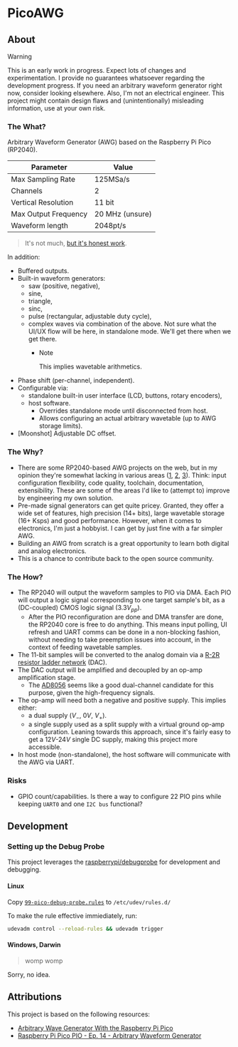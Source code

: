 # PicoAWG

## About

> [!WARNING]
> This is an early work in progress. Expect lots of changes and experimentation.
> I provide no guarantees whatsoever regarding the development progress.
> If you need an arbitrary waveform generator right now, consider looking elsewhere.
> Also, I'm not an electrical engineer. This project might contain design flaws and (unintentionally) misleading information, use at your own risk.

### The What?

Arbitrary Waveform Generator (AWG) based on the Raspberry Pi Pico (RP2040).

| Parameter            | Value           |
| -------------------- | --------------- |
| Max Sampling Rate    | 125MSa/s        |
| Channels             | 2               |
| Vertical Resolution  | 11 bit          |
| Max Output Frequency | 20 MHz (unsure) |
| Waveform length      | 2048pt/s        |

> It's not much, [but it's honest work](https://knowyourmeme.com/memes/but-its-honest-work).

In addition:

- Buffered outputs.
- Built-in waveform generators:
  - saw (positive, negative),
  - sine,
  - triangle,
  - sinc,
  - pulse (rectangular, adjustable duty cycle),
  - complex waves via combination of the above. Not sure what the UI/UX flow will be here, in standalone mode. We'll get there when we get there.
    - > [!NOTE]
      > This implies wavetable arithmetics.
- Phase shift (per-channel, independent).
- Configurable via:
  - standalone built-in user interface (LCD, buttons, rotary encoders),
  - host software.
    - Overrides standalone mode until disconnected from host.
    - Allows configuring an actual arbitrary wavetable (up to AWG storage limits).
- [Moonshot] Adjustable DC offset.

### The Why?

- There are some RP2040-based AWG projects on the web, but in my opinion they're somewhat lacking in various areas ([1](https://www.instructables.com/Arbitrary-Wave-Generator-With-the-Raspberry-Pi-Pic/), [2](https://github.com/BourneAgainMax/ArbitraryWaveFormGenerator_RaspPico/), [3](https://github.com/LifeWithDavid/Raspberry-Pi-Pico-PIO/blob/d244a4b7d0b5c187c08e7311026b45fdff7da13e/EP%2014%20AWG%20Files.txt)). Think: input configuration flexibility, code quality, toolchain, documentation, extensibility. These are some of the areas I'd like to (attempt to) improve by engineering my own solution.
- Pre-made signal generators can get quite pricey. Granted, they offer a wide set of features, high precision (14+ bits), large wavetable storage (16+ Ksps) and good performance. However, when it comes to electronics, I'm just a hobbyist. I can get by just fine with a far simpler AWG.
- Building an AWG from scratch is a great opportunity to learn both digital and analog electronics.
- This is a chance to contribute back to the open source community.

### The How?

- The RP2040 will output the waveform samples to PIO via DMA. Each PIO will output a logic signal corresponding to one target sample's bit, as a (DC-coupled) CMOS logic signal ($3.3V_{pp}$).
  - After the PIO reconfiguration are done and DMA transfer are done, the RP2040 core is free to do anything. This means input polling, UI refresh and UART comms can be done in a non-blocking fashion, without needing to take preemption issues into account, in the context of feeding wavetable samples.
- The 11-bit samples will be converted to the analog domain via a [R-2R resistor ladder network](https://en.wikipedia.org/wiki/Resistor_ladder) (DAC).
- The DAC output will be amplified and decoupled by an op-amp amplification stage.
  - The [AD8056](https://www.digikey.com/en/products/detail/analog-devices-inc/AD8056AN/11532438) seems like a good dual-channel candidate for this purpose, given the high-frequency signals.
- The op-amp will need both a negative and positive supply. This implies either:
  - a dual supply ($V_{-}$, $0V$, $V_{+}$).
  - a single supply used as a split supply with a virtual ground op-amp configuration. Leaning towards this approach, since it's fairly easy to get a $12V$-$24V$ single DC supply, making this project more accessible.
- In host mode (non-standalone), the host software will communicate with the AWG via UART.

### Risks

- GPIO count/capabilities. Is there a way to configure 22 PIO pins while keeping `UART0` and one `I2C bus` functional?

## Development

### Setting up the Debug Probe

This project leverages the [raspberrypi/debugprobe](https://github.com/raspberrypi/debugprobe) for development and debugging.

#### Linux

Copy [`99-pico-debug-probe.rules`](99-pico-debug-probe.rules) to `/etc/udev/rules.d/`

To make the rule effective immiediately, run:

```bash
udevadm control --reload-rules && udevadm trigger
```

#### Windows, Darwin

> womp womp

Sorry, no idea.

## Attributions

This project is based on the following resources:

- [Arbitrary Wave Generator With the Raspberry Pi Pico](https://www.instructables.com/Arbitrary-Wave-Generator-With-the-Raspberry-Pi-Pic)
- [Raspberry Pi Pico PIO - Ep. 14 - Arbitrary Waveform Generator](https://www.youtube.com/watch?v=_lZ1Pw6WAqI)
